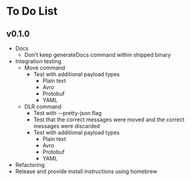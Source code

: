 # To Do List

## v0.1.0

* Docs
  * Don't keep generateDocs command within shipped binary
* Integration testing
  * Move command
    * Test with additional payload types
      * Plain text
      * Avro
      * Protobuf
      * YAML
  * DLR command
    * Test with --pretty-json flag
    * Test that the correct messages were moved and the correct messages were discarded
    * Test with additional payload types
      * Plain text
      * Avro
      * Protobuf
      * YAML
* Refactoring
* Release and provide install instructions using homebrew
